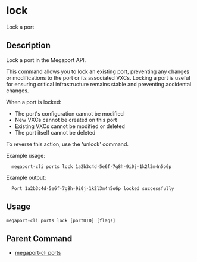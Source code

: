 # lock

Lock a port

## Description

Lock a port in the Megaport API.

This command allows you to lock an existing port, preventing any changes or
modifications to the port or its associated VXCs. Locking a port is useful for
ensuring critical infrastructure remains stable and preventing accidental changes.

When a port is locked:
- The port's configuration cannot be modified
- New VXCs cannot be created on this port
- Existing VXCs cannot be modified or deleted
- The port itself cannot be deleted

To reverse this action, use the 'unlock' command.

Example usage:

```
  megaport-cli ports lock 1a2b3c4d-5e6f-7g8h-9i0j-1k2l3m4n5o6p

```

Example output:
```
  Port 1a2b3c4d-5e6f-7g8h-9i0j-1k2l3m4n5o6p locked successfully

```



## Usage

```
megaport-cli ports lock [portUID] [flags]
```



## Parent Command

* [megaport-cli ports](megaport-cli_ports.md)







